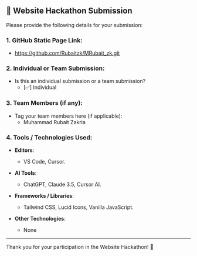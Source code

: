 ## 🚀 Website Hackathon Submission

Please provide the following details for your submission:

### 1. GitHub Static Page Link:
- https://github.com/Rubaitzk/MRubait_zk.git

### 2. Individual or Team Submission:
- Is this an individual submission or a team submission?  
  - [✅] Individual  
  

### 3. Team Members (if any):
- Tag your team members here (if applicable):  
  - Muhammad Rubait Zakria 
  

### 4. Tools / Technologies Used:
- **Editors**:  
  - VS Code, Cursor.
  
- **AI Tools**:  
  - ChatGPT, Claude 3.5, Cursor AI.
  
- **Frameworks / Libraries**:  
  - Tailwind CSS, Lucid Icons, Vanilla JavaScript.
  
- **Other Technologies**:  
  - None
---

Thank you for your participation in the Website Hackathon! 🎉
